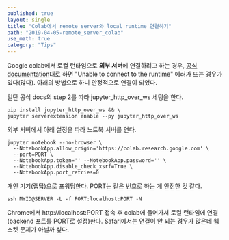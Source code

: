```yaml
---
published: true
layout: single
title: "Colab에서 remote server와 local runtime 연결하기"
path: "2019-04-05-remote_server_colab"
use_math: true
category: "Tips"
---
```


Google colab에서 로컬 런타임으로 **외부 서버**에 연결하려고 하는 경우, [공식 documentation](https://research.google.com/colaboratory/local-runtimes.html)대로 하면 "Unable to connect to the runtime" 에러가 뜨는 경우가 있다(많다). 아래의 방법으로 하니 안정적으로 연결이 되었다.

<!--more-->

일단 공식 docs의 step 2를 따라 jupyter_http_over_ws 세팅을 한다.
```
pip install jupyter_http_over_ws && \
jupyter serverextension enable --py jupyter_http_over_ws
```

외부 서버에서 아래 설정을 따라 노트북 서버를 연다.
```
jupyter notebook --no-browser \
  --NotebookApp.allow_origin='https://colab.research.google.com' \
  --port=PORT \
  --NotebookApp.token='' --NotebookApp.password='' \
  --NotebookApp.disable_check_xsrf=True \
  --NotebookApp.port_retries=0
```

개인 기기(랩탑)으로 포워딩한다. PORT는 같은 번호로 하는 게 안전한 것 같다.
```
ssh MYID@SERVER -L -f PORT:localhost:PORT -N
```

Chrome에서 http://localhost:PORT 접속 후 colab에 들어가서 로컬 런타임에 연결(backend 포트를 PORT로 설정)한다. Safari에서는 연결이 안 되는 경우가 많은데 웹소켓 문제가 아닐까 싶다.